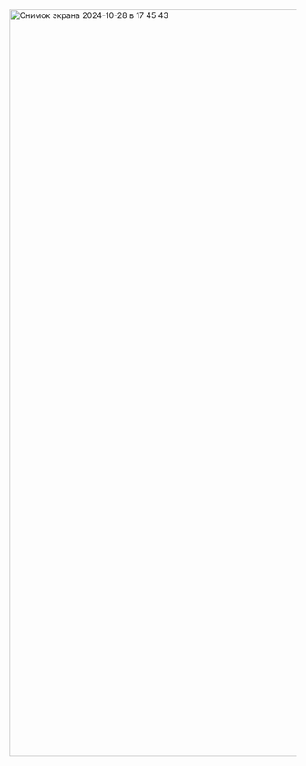 <img width="1312" alt="Снимок экрана 2024-10-28 в 17 45 43" src="https://github.com/user-attachments/assets/5713ed37-cf65-48b9-b682-37184bbceaab">